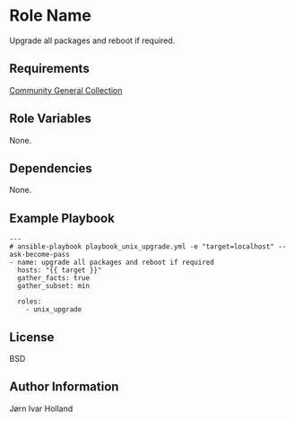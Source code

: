 Role Name
=========

Upgrade all packages and reboot if required.

Requirements
------------

[Community General Collection](https://galaxy.ansible.com/community.general)

Role Variables
--------------

None.

Dependencies
------------

None.

Example Playbook
----------------

    ---
    # ansible-playbook playbook_unix_upgrade.yml -e "target=localhost" --ask-become-pass
    - name: upgrade all packages and reboot if required
      hosts: "{{ target }}"
      gather_facts: true
      gather_subset: min

      roles:
        - unix_upgrade

License
-------

BSD

Author Information
------------------

Jørn Ivar Holland

